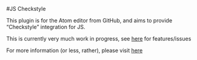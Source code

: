 #JS Checkstyle

This plugin is for the Atom editor from GitHub, and aims to provide “Checkstyle” integration for JS.

This is currently very much work in progress, see [here](https://github.com/skaramicke/atom-js-checkstyle/issues) for features/issues

For more information (or less, rather), please visit [here](http://mikaelgron.se/atom-js-checkstyle)
